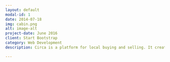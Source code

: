 ```yaml
---
layout: default
modal-id: 1
date: 2014-07-18
img: cabin.png
alt: image-alt
project-date: June 2016
client: Start Bootstrap
category: Web Development
description: Circa is a platform for local buying and selling. It creates a hassle-free experience by handling payments, delivery, and returns. Cheaper than Amazon, safer than Craigslist! Circa was originally created by Gautam Narula and Andrew Schuster, co-founders of Centaurii, Inc. Now that Centaurii is defunct, the code has been <a href="https://github.com/gnarizzy/circa">open-sourced</a>. Circa will remain in test mode at <a href="http://www.usecirca.com">usecirca.com</a>.

---
```


